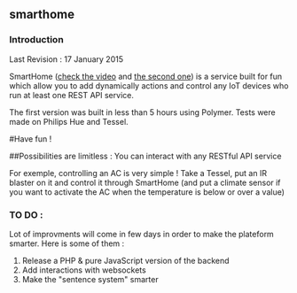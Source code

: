 ## smarthome

### Introduction

Last Revision : 17 January 2015

SmartHome ([check the video](https://www.youtube.com/watch?v=0_fc6otGhpU) and [the second one](https://www.youtube.com/watch?v=sAViTllGdyo)) is a service built for fun which allow you to add dynamically actions and control any IoT devices who run at least one REST API service.

The first version was built in less than 5 hours using Polymer. Tests were made on Philips Hue and Tessel.

#Have fun !

##Possibilities are limitless :
You can interact with any RESTful API service

For exemple, controlling an AC is very simple ! Take a Tessel, put an IR blaster on it and control it through SmartHome (and put a climate sensor if you want to activate the AC when the temperature is below or over a value)

### TO DO :

Lot of improvments will come in few days in order to make the plateform smarter. Here is some of them :
1. Release a PHP & pure JavaScript version of the backend
2. Add interactions with websockets
3. Make the "sentence system" smarter
